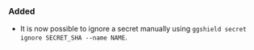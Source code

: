 ### Added

- It is now possible to ignore a secret manually using `ggshield secret ignore SECRET_SHA --name NAME`.
